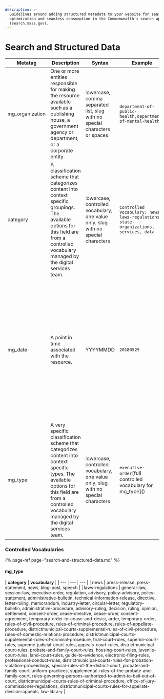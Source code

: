 ```yaml
---
description: >-
  Guidelines around adding structured metadata to your website for search engine
  optimization and seamless consumption in the Commonwealth's search application
  (search.mass.gov).
---
```


# Search and Structured Data

| **Metatag** | **Description** | **Syntax** | **Example** | **Search.Mass.Gov** |
| --- | --- | --- | --- | --- |
| mg\_organization | One or more entities responsible for making the resource available such as a publishing house, a government agency or department, or a corporate entity. | lowercase, comma separated list, slug with no special characters or spaces | `department-of-public-health,department-of-mental-health` | mg\_organization controls the ability to filter content by organization on search.mass.gov. mg\_organization is also rendered in the search result teaser for content in the category news and laws-regulations.  |
| category | A classification scheme that categorizes content into context specific groupings. The available options for this field are from a controlled vocabulary managed by the digital services team.  | lowercase, controlled vocabulary, one value only, slug with no special characters | `Controlled Vocabulary: news, laws-regulations, state-organizations, services, data` | The category metatags controls if content is rendered within a specific tab in the search application. For example, a press release with the metatag category  "news" will be included in the result set returned on the "News" tab in search. |
| mg\_date | A point in time  associated with the resource. | YYYYMMDD | `20180529` | mg\_date is used to sort content by date on everything but the  "All" tab in the search application. mg\_date is rendered in the search result teaser for content categorized as "laws-regulations"  and "news". mg\_date powers the advance search filter that allows users to restrict their search results to a specific date range. |
| mg\_type | A very specific classification scheme that categorizes content into context specific types. The available options for this field are from a controlled vocabulary managed by the digital services team.   | lowercase, controlled vocabulary, one value only, slug with no special characters | `executive-order`\[full controlled vocabulary for mg\_type\]\(\)  |  |

### Controlled Vocabularies

{% page-ref page="search-and-structured-data.md" %}

#### mg\_type

| **category** | **vocabulary** |
| --- | --- | --- |
| news | press-release, press-statement, news, blog-post, speech |
| laws-regulations | general-law, session-law, executive-order, regulation, advisory, policy-advisory, policy-statement, administrative-bulletin, technical-information-release, directive, letter-ruling, memorandum, industry-letter, circular-letter, regulatory-bulletin, administrative-procedure, advisory-ruling, decision, ruling, opinion, settlement, consent-order, cease-directive, cease-order, consent-agreement, temporary-order-to-cease-and-desist, order, temporary-order, rules-of-civil-procedure, rules-of-criminal-procedure, rules-of-appellate-procedure, districtmunicipal-courts-supplemental-rules-of-civil-procedure, rules-of-domestic-relations-procedure, districtmunicipal-courts-supplemental-rules-of-criminal-procedure, trial-court-rules, superior-court-rules, supreme-judicial-court-rules, appeals-court-rules, districtmunicipal-court-rules, probate-and-family-court-rules, housing-court-rules, juvenile-court-rules, land-court-rules, guide-to-evidence, electronic-filing-rules, professional-conduct-rules, districtmunicipal-courts-rules-for-probation-violation-proceedings, special-rules-of-the-district-court, probate-and-family-court-uniform-practices, supplemental-rules-of-the-probate-and-family-court, rules-governing-persons-authorized-to-admit-to-bail-out-of-court, districtmunicipal-courts-rules-of-criminal-procedure, office-of-jury-commissioner-regulations, districtmunicipal-courts-rules-for-appellate-division-appeals, law-library |



